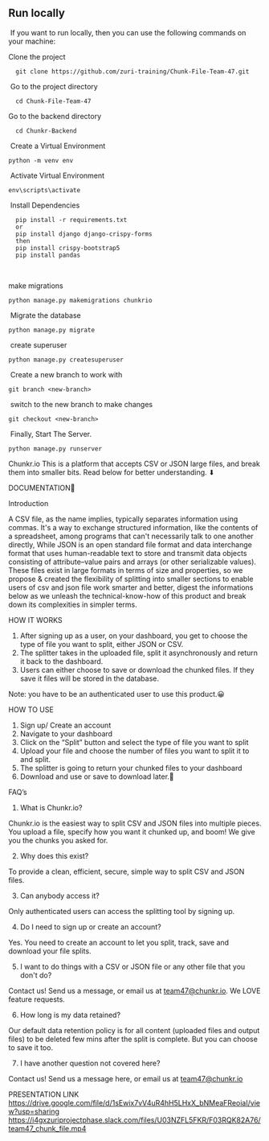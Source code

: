 


## Run locally
​
If you want to run locally, then you can use the following commands on your machine:
​
​

Clone the project
```
  git clone https://github.com/zuri-training/Chunk-File-Team-47.git
```
​
Go to the project directory
```
  cd Chunk-File-Team-47
```
Go to the backend directory
```
  cd Chunkr-Backend
```
​
Create a Virtual Environment 
```
python -m venv env
```
​
Activate Virtual Environment
```
env\scripts\activate
```
​
Install Dependencies
```
  pip install -r requirements.txt
  or
  pip install django django-crispy-forms
  then
  pip install crispy-bootstrap5
  pip install pandas
```
​

make migrations
```
python manage.py makemigrations chunkrio
```
​
Migrate the database
```
python manage.py migrate
```
​
create superuser 
```
python manage.py createsuperuser
```
​
Create a new branch to work with
```
git branch <new-branch>
```
​
switch to the new branch to make changes
```
git checkout <new-branch>
```
​
Finally, Start The Server.
```
python manage.py runserver
```















Chunkr.io
This is a platform that accepts CSV or JSON large files, and break them into smaller bits. Read below for better understanding. ⬇


DOCUMENTATION🚀

Introduction

A CSV file, as the name implies, typically separates information using commas. It's a way to exchange structured information, like the contents of a spreadsheet, among programs that can't necessarily talk to one another directly, While JSON is an open standard file format and data interchange format that uses human-readable text to store and transmit data objects consisting of attribute–value pairs and arrays (or other serializable values). These files exist in large formats in terms of size and properties, so we propose & created the flexibility of splitting into smaller sections to enable users of csv and json file work smarter and better, digest the informations below as we unleash the technical-know-how of this product and break down its complexities in simpler terms.

HOW IT WORKS
1. After signing up as a user, on your dashboard, you get to choose the type of file you want to split, either JSON or CSV.
2. The splitter takes in the uploaded file, split it asynchronously and return it back to the dashboard.
3. Users can either choose to save or download the chunked files. If they save it files will be stored in the database.

 Note: you have to be an authenticated user to use this product.😀

HOW TO USE
1. Sign up/ Create an account
2. Navigate to your dashboard
3. Click on the “Split” button and select the type of file you want to split
4. Upload your file and choose the number of files you want to split it to and split.
5. The splitter is going to return your chunked files to your dashboard
6. Download and use or save to download later.🙂

FAQ’s

1. What is Chunkr.io?

Chunkr.io is the easiest way to split CSV and JSON files into multiple pieces. You upload a file, specify how you want it chunked up, and boom! We give you the chunks you asked for.

2. Why does this exist?

To provide a clean, efficient, secure, simple way to split CSV and JSON files.

3. Can anybody access it?

Only authenticated users can access the splitting tool by signing up.

4. Do I need to sign up or create an account?

Yes. You need to create an account to let you split, track, save and download your file splits.

5. I want to do things with a CSV or JSON file or any other file that you don't do?

Contact us! Send us a message, or email us at team47@chunkr.io. We LOVE feature requests.

6. How long is my data retained?

Our default data retention policy is for all content (uploaded files and output files) to be deleted few mins after the split is complete. But you can choose to save it too.

7. I have another question not covered here?

Contact us! Send us a message here, or email us at team47@chunkr.io

PRESENTATION LINK
https://drive.google.com/file/d/1sEwix7vV4uR4hH5LHxX_bNMeaFReoiaI/view?usp=sharing
https://i4gxzuriprojectphase.slack.com/files/U03NZFL5FKR/F03RQK82A76/team47_chunk_file.mp4


